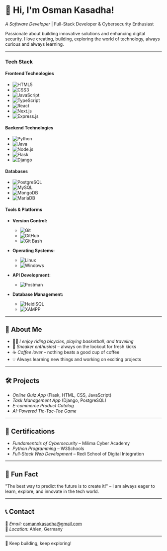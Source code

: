 # 👋 Hi, I'm Osman Kasadha!

*A Software Developer* | Full-Stack Developer & Cybersecurity Enthusiast

Passionate about building innovative solutions and enhancing digital security.
I love creating, building, exploring the world of technology, always curious and always learning.

---
### Tech Stack  

#### Frontend Technologies  
- ![HTML5](https://img.shields.io/badge/HTML5-FFFFFF?style=for-the-badge&logo=html5&logoColor=E34F26)  
- ![CSS3](https://img.shields.io/badge/CSS3-FFFFFF?style=for-the-badge&logo=css3&logoColor=1572B6)  
- ![JavaScript](https://img.shields.io/badge/JavaScript-FFFFFF?style=for-the-badge&logo=javascript&logoColor=F7DF1E)  
- ![TypeScript](https://img.shields.io/badge/TypeScript-FFFFFF?style=for-the-badge&logo=typescript&logoColor=007ACC)  
- ![React](https://img.shields.io/badge/React-FFFFFF?style=for-the-badge&logo=react&logoColor=61DAFB)  
- ![Next.js](https://img.shields.io/badge/Next.js-FFFFFF?style=for-the-badge&logo=next.js&logoColor=000000)  
- ![Express.js](https://img.shields.io/badge/Express.js-FFFFFF?style=for-the-badge&logo=express&logoColor=000000)  

#### Backend Technologies  
- ![Python](https://img.shields.io/badge/Python-FFFFFF?style=for-the-badge&logo=python&logoColor=3776AB)  
- ![Java](https://img.shields.io/badge/Java-FFFFFF?style=for-the-badge&logo=java&logoColor=007396)  
- ![Node.js](https://img.shields.io/badge/Node.js-FFFFFF?style=for-the-badge&logo=node.js&logoColor=339933)  
- ![Flask](https://img.shields.io/badge/Flask-FFFFFF?style=for-the-badge&logo=flask&logoColor=000000)  
- ![Django](https://img.shields.io/badge/Django-FFFFFF?style=for-the-badge&logo=django&logoColor=0E4B85)  

#### Databases  
- ![PostgreSQL](https://img.shields.io/badge/PostgreSQL-FFFFFF?style=for-the-badge&logo=postgresql&logoColor=4169E1)  
- ![MySQL](https://img.shields.io/badge/MySQL-FFFFFF?style=for-the-badge&logo=mysql&logoColor=4479A1)  
- ![MongoDB](https://img.shields.io/badge/MongoDB-FFFFFF?style=for-the-badge&logo=mongodb&logoColor=47A248)  
- ![MariaDB](https://img.shields.io/badge/MariaDB-FFFFFF?style=for-the-badge&logo=mariadb&logoColor=003545)  

#### Tools & Platforms  
- **Version Control:**  
  - ![Git](https://img.shields.io/badge/Git-FFFFFF?style=for-the-badge&logo=git&logoColor=F05032)  
  - ![GitHub](https://img.shields.io/badge/GitHub-FFFFFF?style=for-the-badge&logo=github&logoColor=181717)  
  - ![Git Bash](https://img.shields.io/badge/Git_Bash-FFFFFF?style=for-the-badge&logo=git&logoColor=F05032)  

- **Operating Systems:**  
  - ![Linux](https://img.shields.io/badge/Linux-FFFFFF?style=for-the-badge&logo=linux&logoColor=FCC624)  
  - ![Windows](https://img.shields.io/badge/Windows-FFFFFF?style=for-the-badge&logo=windows&logoColor=0078D6)  

- **API Development:**  
  - ![Postman](https://img.shields.io/badge/Postman-FFFFFF?style=for-the-badge&logo=postman&logoColor=FF6C37)  

- **Database Management:**  
  - ![HeidiSQL](https://img.shields.io/badge/HeidiSQL-FFFFFF?style=for-the-badge&logo=heidisql&logoColor=A7522D)  
  - ![XAMPP](https://img.shields.io/badge/XAMPP-FFFFFF?style=for-the-badge&logo=xampp&logoColor=FF7E25)  

---
## 🏀 About Me
- 🚴‍♂ *I enjoy riding bicycles, playing basketball, and traveling*  
- 👟 *Sneaker enthusiast* – always on the lookout for fresh kicks  
- ☕ *Coffee lover* – nothing beats a good cup of coffee  
- 💡 Always learning new things and working on exciting projects  

---
## 🛠 Projects
- *Online Quiz App* (Flask, HTML, CSS, JavaScript)  
- *Task Management App* (Django, PostgreSQL)  
- *E-commerce Product Catalog*  
- *AI-Powered Tic-Tac-Toe Game*  

---
## 📜 Certifications
- *Fundamentals of Cybersecurity* – Milima Cyber Academy  
- *Python Programming* – W3Schools  
- *Full-Stack Web Development* – Redi School of Digital Integration  

---
## 🎯 Fun Fact
"The best way to predict the future is to create it!" – I am always eager to learn, explore, and innovate in the tech world.  

---
## 📞 Contact
📧 *Email:* osmannkasadha@gmail.com  
📍 *Location:* Ahlen, Germany  

---
🚀 Keep building, keep exploring!
